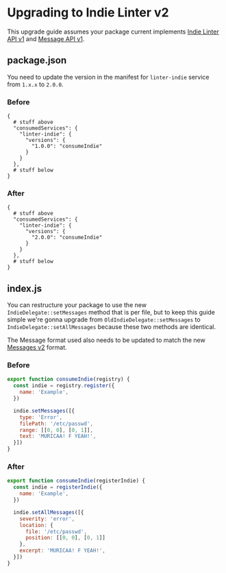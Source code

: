 # Upgrading to Indie Linter v2

This upgrade guide assumes your package current implements [Indie Linter API v1](https://github.com/steelbrain/linter/wiki/Linter-Indie-API) and [Message API v1](https://github.com/steelbrain/linter/wiki/Linter-API#messages).

## package.json

You need to update the version in the manifest for `linter-indie` service from `1.x.x` to `2.0.0`.

### Before

```cjson
{
  # stuff above
  "consumedServices": {
    "linter-indie": {
      "versions": {
        "1.0.0": "consumeIndie"
      }
    }
  },
  # stuff below
}
```

### After

```cjson
{
  # stuff above
  "consumedServices": {
    "linter-indie": {
      "versions": {
        "2.0.0": "consumeIndie"
      }
    }
  },
  # stuff below
}
```

## index.js

You can restructure your package to use the new `IndieDelegate::setMessages` method that is per file, but to keep this guide simple we're gonna upgrade from `OldIndieDelegate::setMessages` to `IndieDelegate::setAllMessages` because these two methods are identical.

The Message format used also needs to be updated to match the new [Messages v2](../types/linter-message-v2.md) format.

### Before

```js
export function consumeIndie(registry) {
  const indie = registry.register({
    name: 'Example',
  })

  indie.setMessages([{
    type: 'Error',
    filePath: '/etc/passwd',
    range: [[0, 0], [0, 1]],
    text: 'MURICAA! F YEAH!',
  }])
}
```

### After

```js
export function consumeIndie(registerIndie) {
  const indie = registerIndie({
    name: 'Example',
  })

  indie.setAllMessages([{
    severity: 'error',
    location: {
      file: '/etc/passwd',
      position: [[0, 0], [0, 1]]
    },
    excerpt: 'MURICAA! F YEAH!',
  }])
}
```
